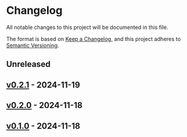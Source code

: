 # Changelog

All notable changes to this project will be documented in this file.

The format is based on [Keep a Changelog](https://keepachangelog.com/en/1.0.0/),
and this project adheres to [Semantic Versioning](https://semver.org/spec/v2.0.0.html).

## Unreleased

## [v0.2.1](https://github.com/jesstruck/glitter/releases/tag/v0.2.1) - 2024-11-19

## [v0.2.0](https://github.com/jesstruck/glitter/releases/tag/v0.2.0) - 2024-11-18

## [v0.1.0](https://github.com/jesstruck/glitter/releases/tag/v0.1.0) - 2024-11-18
